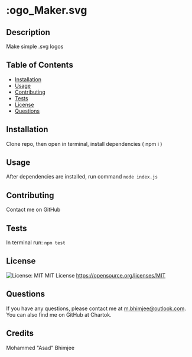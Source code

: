 
  # :ogo_Maker.svg

  ## Description

  Make simple .svg logos

  ## Table of Contents

  * [Installation](#installation)
  * [Usage](#usage)
  * [Contributing](#contributing)
  * [Tests](#tests)
  * [License](#license)
  * [Questions](#questions)

  ## Installation

  Clone repo, then open in terminal, install dependencies ( npm i )

  ## Usage

  After dependencies are installed, run command ``` node index.js ```

  ## Contributing

  Contact me on GitHub

  ## Tests

  In terminal run: ``` npm test ```

  ## License

  ![License: MIT](https://img.shields.io/badge/License-MIT-yellow.svg)
  MIT License
  https://opensource.org/licenses/MIT

  ## Questions

  If you have any questions, please contact me at m.bhimjee@outlook.com.
  You can also find me on GitHub at Chartok.

  ## Credits

  Mohammed "Asad" Bhimjee
  
